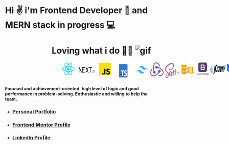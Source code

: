 
# Hi ✌ i'm Frontend Developer 🎨 and MERN stack in progress 💻
<h1>&nbsp;&nbsp;&nbsp;&nbsp;&nbsp;&nbsp;&nbsp;&nbsp;&nbsp;&nbsp;&nbsp;&nbsp;&nbsp;&nbsp;&nbsp;&nbsp;&nbsp;&nbsp;&nbsp;&nbsp;&nbsp;&nbsp;&nbsp;Loving what i do 🚀🚀 <img src="https://media.giphy.com/media/scZPhLqaVOM1qG4lT9/giphy.gif" alt="gif" style="width:250px;height:250px"></h1>
<div style="display:flex;">
  &nbsp;&nbsp;&nbsp;&nbsp;&nbsp;&nbsp;&nbsp;&nbsp;&nbsp;&nbsp;&nbsp;&nbsp;&nbsp;&nbsp;&nbsp;&nbsp;&nbsp;&nbsp;&nbsp;&nbsp;&nbsp;&nbsp;&nbsp;&nbsp;&nbsp;&nbsp;&nbsp;&nbsp;&nbsp;&nbsp;&nbsp;&nbsp;&nbsp;&nbsp;&nbsp;&nbsp;&nbsp;&nbsp;&nbsp;&nbsp;&nbsp;&nbsp;&nbsp;&nbsp;&nbsp;&nbsp;
<img src="https://github.com/germanp007/portfoliodev/blob/main/src/assets/coding/react.png" alt="react" style="width:50px;height:50px">
  <img src="https://github.com/germanp007/portfoliodev/blob/main/src/assets/coding/next.png" alt="next" style="width:70px;height:60px;">
<img src="https://github.com/germanp007/portfoliodev/blob/main/src/assets/coding/js.png" alt="js" style="width:50px;height:50px;">
<img src="https://github.com/germanp007/portfoliodev/blob/main/src/assets/coding/ts.png" alt="ts" style="width:70px;height:60px;">
<img src="https://github.com/germanp007/portfoliodev/blob/main/src/assets/coding/tailwind.png" alt="tailwind" style="width:50px;height:50px;">
<img src="https://github.com/germanp007/portfoliodev/blob/main/src/assets/coding/redux.png" alt="redux" style="width:50px;height:50px;">
  <img src="https://github.com/germanp007/portfoliodev/blob/main/src/assets/coding/sass.png" alt="sass" style="width:50px;height:60px;">
  <img src="https://github.com/germanp007/portfoliodev/blob/main/src/assets/coding/sql.png" alt="sql" style="width:50px;height:50px;">
  <img src="https://github.com/germanp007/portfoliodev/blob/main/src/assets/coding/bootstrap.png" alt="sql" style="width:50px;height:50px;">
  <img src="https://github.com/germanp007/portfoliodev/blob/main/src/assets/coding/jquery.png" alt="sql" style="width:50px;height:50px;">
  <img src="https://github.com/germanp007/portfoliodev/blob/main/src/assets/coding/materialui.png" alt="sql" style="width:50px;height:50px;">
  
</div>
<h4>Focused and achievement-oriented, high level of logic and good performance in problem-solving.
Enthusiastic and willing to help the team.</h4>

* ### [Personal Portfolio](https://portfolio-frontdev.netlify.app)
* ### [Frontend Mentor Profile](https://www.frontendmentor.io/profile/germanp007)
* ### [LinkedIn Profile](https://www.linkedin.com/in/german-pintodev/)
